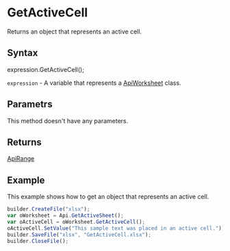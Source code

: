 # GetActiveCell

Returns an object that represents an active cell.

## Syntax

expression.GetActiveCell();

`expression` - A variable that represents a [ApiWorksheet](../ApiWorksheet.md) class.

## Parametrs

This method doesn't have any parameters.

## Returns

[ApiRange](../../ApiRange/ApiRange.md)

## Example

This example shows how to get an object that represents an active cell.

```javascript
builder.CreateFile("xlsx");
var oWorksheet = Api.GetActiveSheet();
var oActiveCell = oWorksheet.GetActiveCell();
oActiveCell.SetValue("This sample text was placed in an active cell.");
builder.SaveFile("xlsx", "GetActiveCell.xlsx");
builder.CloseFile();
```